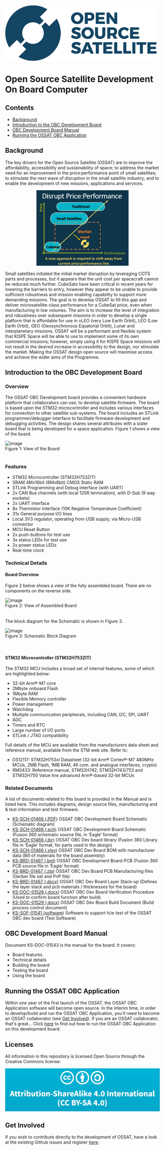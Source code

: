 ![](gui_assets/OSSAT-LOGO-BLUE.png)
# Open Source Satellite Development On Board Computer

## Contents
- [Background](#background)
- [Introduction to the OBC Development Board](#Introduction-to-the-OBC-Development-Board)
- [OBC Development Board Manual](#OBC-Development-Board-Manual)
- [Running the OSSAT OBC Application](#running-the-ossat-obc-application)

## Background
The key drivers for the Open Source Satellite (OSSAT) are to improve the affordability, accessibility and
sustainability of space; to address the market need for an improvement in the
price:performance point of small satellites; to stimulate the next wave of disruption
in the small satellite industry; and to enable the development of new missions,
applications and services.
<p style="text-align: center;">
<img src="https://github.com/Open-Source-Satellite/OSSAT_OBC_Dev_Board/blob/main/gui_assets/OSSAT_History.jpg?raw=true" alt="OSSAT History"/ width="300">
</p>
Small satellites initiated the initial market
disruption by leveraging COTS parts and
processes, but it appears that the unit cost
per spacecraft cannot be reduced much
further.  
CubeSats have been critical in recent years for
lowering the barriers to entry, however they
appear to be unable to provide sufficient
robustness and mission enabling capability to
support more demanding missions.  
The goal is to develop OSSAT to fill this gap and deliver microsatellite-class
performance for a CubeSat price, even when manufacturing in low volumes. The
aim is to increase the level of integration and robustness over subsequent missions
in order to develop a single platform that is affordable for use in vLEO (very Low
Earth Orbit), LEO (Low Earth Orbit), GEO (Geosynchronous Equatorial Orbit), Lunar and
interplanetary missions.  
OSSAT will be a performant and flexible
system that KISPE Space will be able to use to implement some of its own
commercial missions; however, simply using it for KISPE Space missions will not
result in the desired increase in accessibility to the design, nor stimulate the
market.  
Making the OSSAT design open source will maximise access and achieve the wider aims of the
Programme.  

## Introduction to the OBC Development Board
### Overview
The OSSAT OBC Development board provides a convenient hardware platform that collaborators can use, to develop satellite firmware.
The board is based upon the STM32 microcontroller and includes various interfaces for connection to other satellite sub-systems. 
The board includes an STLink programmer/debugger interface to facilitate firmware development and debugging activities.
The design shares several attributes with a sister board that is being developed for a space application.
Figure 1 shows a view of the board.

![image](https://user-images.githubusercontent.com/111048316/216616583-057bedc1-52d7-4567-b377-4d88b519655f.png)   
Figure 1:  View of the Board
<br/>
<br/>
### Features
- STM32 Microcontroller (STM32H753ZIT)
- SRAM 4Mx16bit (8Mx8bit) CMOS Static RAM
- STLink Programming and Debug interface (with UART)
- 2x CAN Bus channels (with local 120R termination), with D-Sub (9 way sockets)
- 2x UART interface
- 8x Thermistor interface (10K Negative Temperature Coefficient)
- 31x General purpose I/O lines
- Local 3V3 regulator, operating from USB supply, via Micro-USB connector
- MCU Reset Button
- 2x push-buttons for test use
- 3x status LEDs for test use
- 2x power status LEDs
- Real-time clock

### Technical Details
#### Board Overview
Figure 2 below shows a view of the fully assembled board. There are no components on the reverse side.

![image](https://user-images.githubusercontent.com/111048316/216617689-4c41ee5b-1571-40e6-a27d-4a0dc18d36d7.png)   
Figure 2:  View of Assembled Board
<br/>   
<br/> 
The block diagram for the Schematic is shown in Figure 3.

![image](https://user-images.githubusercontent.com/111048316/216617843-7995490b-6f9a-41d4-85e5-43f7f01a4bd4.png)   
Figure 3:  Schematic Block Diagram
<br/>   
<br/> 
#### STM32 Microcontroller (STM32H753ZIT)
The STM32 MCU includes a broad set of internal features, some of which are highlighted below:
- 32-bit Arm®-M7 core
- 2Mbyte onboard Flash
- 1Mbyte RAM
- Flexible Memory controller
- Power management
- Watchdog
- Multiple communication peripherals, including CAN, I2C, SPI, UART
- ADC
- Timers and RTC
- Large number of I/O ports
- STLink / JTAG compatibility

Full details of the MCU are available from the manufacturers data sheet and reference manual, available from the STM web site. Refer to:
- DS12117: STM32H753xl Datasheet (32-bit Arm® Cortex®-M7 480MHz MCUs, 2MB Flash, 1MB RAM, 46 com. and analogue interfaces, crypto)
- RM0433: Reference manual, STM32H742, STM32H743/753 and STM32H750 Value line advanced Arm®-based 32-bit MCUs

### Related Documents
A list of documents related to this board is provided in the Manual and is listed here. This includes diagrams, design source files, manufacturing and & test information and test firmware.
- [KS-SCH-01466 (.PDF)](https://github.com/Open-Source-Satellite/OSSAT_OBC_Dev_Board/blob/main/OSSAT%20OBC%20Dev%20Board%20Drawings/KS-SCH-01466%20V01%20OSSAT%20OBC%20Dev%20Board%20Schematic.pdf) OSSAT OBC Development Board Schematic (Schematic diagram)
- [KS-SCH-01466 (.sch)](https://github.com/Open-Source-Satellite/OSSAT_OBC_Dev_Board/blob/main/OSSAT%20OBC%20Dev%20Board%20Drawings/CAD%20Source%20Files/KS-SCH-01466-01%20OSSAT%20OBC%20Dev%20Board%20Schematic.sch) OSSAT OBC Development Board Schematic (Fusion 360 schematic source file, in ‘Eagle’ format)
- [KS-SCH-01466 (.lbr)](https://github.com/Open-Source-Satellite/OSSAT_OBC_Dev_Board/blob/main/OSSAT%20OBC%20Dev%20Board%20Drawings/CAD%20Source%20Files/KS-SCH-01466-01%20OSSAT_OBC_Dev_Board_Library.lbr) OSSAT OBC Dev board library (Fusion 360 Library file in ‘Eagle’ format, for parts used in the design)
- [KS-SCH-01466 (.xlsx)](https://github.com/Open-Source-Satellite/OSSAT_OBC_Dev_Board/blob/main/OSSAT%20OBC%20Dev%20Board%20Drawings/KS-SCH-01466-01%20OSSAT%20OBC%20Dev%20Brd%20BOM%20with%20Mfr%20Data.xlsx) OSSAT OBC Dev Board BOM with manufacturer data (Bill of materials for the board assembly)
- [KS-BRD-01467 (.brd)](https://github.com/Open-Source-Satellite/OSSAT_OBC_Dev_Board/blob/main/OSSAT%20OBC%20Dev%20Board%20Drawings/CAD%20Source%20Files/KS-SCH-01467%20OSSAT%20OBC%20Dev%20Board%20PCB.brd) OSSAT OBC Development Board PCB (Fusion 360 PCB source file in ‘Eagle’ format)
- [KS-BRD-01467 (.zip)](https://github.com/Open-Source-Satellite/OSSAT_OBC_Dev_Board/blob/main/OSSAT%20OBC%20Dev%20Board%20Drawings/Gerber%20Files/KS-BRD-01467-02%20OSSAT%20Sw%20Dev%20Board%20PCB_2022-12-08.zip) OSSAT OBC Dev Board PCB Manufacturing files	(Gerber file set and PnP file)
- [KS-BRD-01467 (.docx)](https://github.com/Open-Source-Satellite/OSSAT_OBC_Dev_Board/blob/main/OSSAT%20OBC%20Dev%20Board%20Drawings/KS-BRD-01467-02%20OSSAT%20OBC%20Dev%20board%20PCB%20Layer%20Stackup.docx) OSSAT OBC Dev Board Layer Stack-up (Defines the layer stack and pcb materials / thicknesses for the board)
- [KS-DOC-01526 (.docx)](https://github.com/Open-Source-Satellite/OSSAT_OBC_Dev_Board/blob/main/OSSAT%20OBC%20Dev%20Board%20Drawings/KS-DOC-01526-02%20OSSAT%20OBC%20Dev%20Board%20Verification%20Procedure.docx) OSSAT OBC Dev Board Verification Procedure	(Used to confirm board function after build)
- [KS-DOC-01529 (.docx)](https://github.com/Open-Source-Satellite/OSSAT_OBC_Dev_Board/blob/main/OSSAT%20OBC%20Dev%20Board%20Drawings/KS-DOC-01529-01%20OSSAT%20OBC%20Dev%20Board%20Build%20Document.docx) OSSAT OBC Dev Board Build Document (Build process control document)
- [KS-SOF-01541 (software)](https://github.com/Open-Source-Satellite/OSSAT_OBC_Dev_Board/releases/tag/KS-SOF-01541-01) Software to support h/w test of the OSSAT OBC dev board	(Test Software)

## OBC Development Board Manual
Document KS-DOC-01543 is the manual for the board. It covers:
- Board features
- Technical details
- Building the board
- Testing the board
- Using the board

## Running the OSSAT OBC Application
Within one year of the first launch of the OSSAT, the OSSAT OBC Application software will become open source. In the interim time, in order to develop/build and run the OSSAT OBC Application, you'll need to become an OSSAT collaborator (see [Get Involved](#get-involved])).
If you are an OSSAT collaborator, that's great... Click [here](/OBC_CODE_README.md) to find out how to run the OSSAT OBC Application on this development board.

## Licenses
All information in this repository is licensed Open Source through the Creative Commons license:

![](gui_assets/CC-BY-SA.jpg)

## Get Involved
If you wish to contribute directly to the development of OSSAT, have a look at the existing Github issues and register [here](https://www.opensourcesatellite.org/register/).
